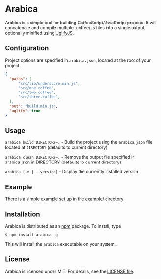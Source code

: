 # Arabica

Arabica is a simple tool for building CoffeeScript/JavaScript projects. It will concatenate and compile multiple .coffee/.js files into a single output, optionally minified using [UglifyJS](https://github.com/mishoo/UglifyJS).

## Configuration
Project options are specified in `arabica.json`, located at the root of your project.

```json
{
  "paths": [
      "src/lib/underscore.min.js",
      "src/one.coffee",
      "src/two.coffee",
      "src/three.coffee",
  ],
  "out": "build.min.js",
  "uglify": true
}
```

## Usage
`arabica build DIRECTORY=.` - Build the project using the `arabica.json` file located at `DIRECTORY` (defaults to current directory)

`arabica clean DIRECTORY=.` - Remove the output file specified in arabica.json in DIRECTORY (defaults to current directory)

`arabica [-v | --version]` - Display the currently installed version

## Example
There is a simple example set up in the [example/ directory](https://github.com/andrewberls/arabica/tree/master/example).

## Installation
Arabica is distributed as an [npm](http://npmjs.org/) package. To install, type
```
$ npm install arabica -g
```
This will install the `arabica` executable on your system.

## License
Arabica is licensed under MIT. For details, see the [LICENSE file](https://github.com/andrewberls/arabica/blob/master/LICENSE).
